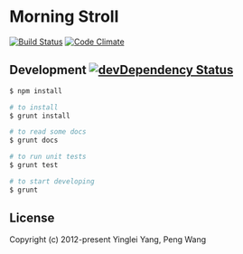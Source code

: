 # Morning Stroll

[![Build Status](https://travis-ci.org/hlfcoding/morning-stroll.svg?branch=master)](https://travis-ci.org/hlfcoding/morning-stroll)
[![Code Climate](https://codeclimate.com/github/hlfcoding/morning-stroll/badges/gpa.svg)](https://codeclimate.com/github/hlfcoding/morning-stroll)

## Development [![devDependency Status](https://img.shields.io/david/dev/hlfcoding/morning-stroll.svg)](https://david-dm.org/hlfcoding/morning-stroll#info=devDependencies)

```bash
$ npm install

# to install
$ grunt install

# to read some docs
$ grunt docs

# to run unit tests
$ grunt test

# to start developing
$ grunt
```

## License

Copyright (c) 2012-present Yinglei Yang, Peng Wang
